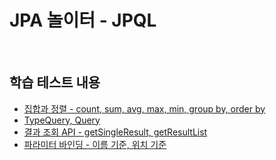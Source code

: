 # JPA 놀이터 - JPQL

<br>

## 학습 테스트 내용
- [집합과 정렬 - count, sum, avg, max, min, group by, order by](./src/test/java/com/binghe/SetAndSortTest.java)
- [TypeQuery, Query](./src/test/java/com/binghe/TypeQueryAndQueryTest.java)
- [결과 조회 API - getSingleResult, getResultList](./src/test/java/com/binghe/ResultApiTest.java)
- [파라미터 바인딩 - 이름 기준, 위치 기준](./src/test/java/com/binghe/ParameterBindingTest.java)

<br>



